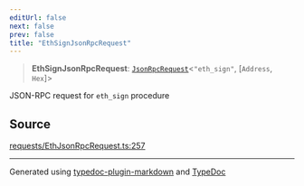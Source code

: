 ```yaml
---
editUrl: false
next: false
prev: false
title: "EthSignJsonRpcRequest"
---
```


> **EthSignJsonRpcRequest**: [`JsonRpcRequest`](/reference/tevm/jsonrpc/type-aliases/jsonrpcrequest/)\<`"eth_sign"`, [`Address`, `Hex`]\>

JSON-RPC request for `eth_sign` procedure

## Source

[requests/EthJsonRpcRequest.ts:257](https://github.com/evmts/tevm-monorepo/blob/main/packages/procedures-types/src/requests/EthJsonRpcRequest.ts#L257)

***
Generated using [typedoc-plugin-markdown](https://www.npmjs.com/package/typedoc-plugin-markdown) and [TypeDoc](https://typedoc.org/)
